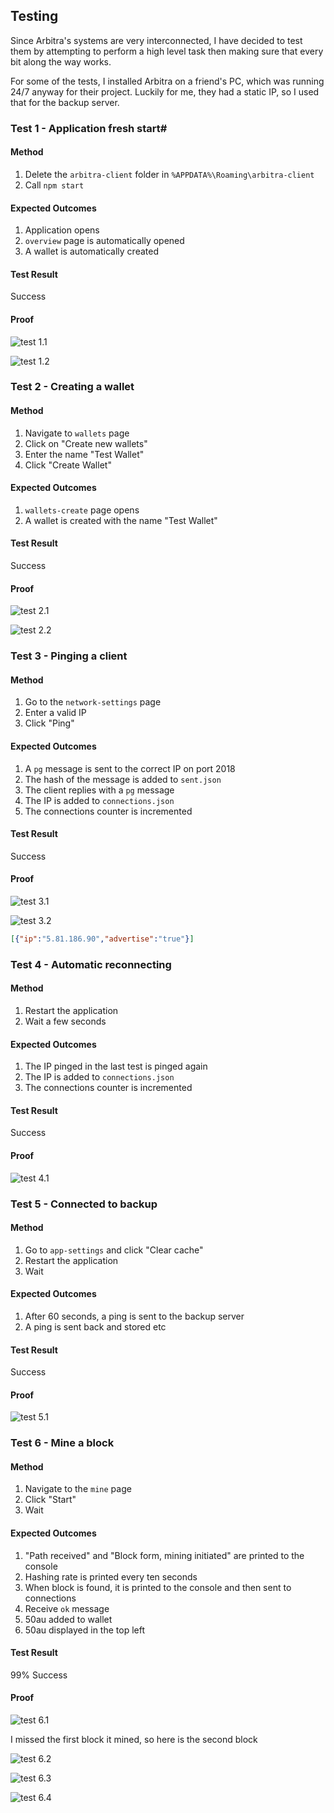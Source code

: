 ## Testing

Since Arbitra's systems are very interconnected, I have decided to test them by attempting to perform a high level task then making sure that every bit along the way works.

For some of the tests, I installed Arbitra on a friend's PC, which was running 24/7 anyway for their project. Luckily for me, they had a static IP, so I used that for the backup server.

### Test 1 - Application fresh start#

#### Method

1. Delete the `arbitra-client` folder in `%APPDATA%\Roaming\arbitra-client`
2. Call `npm start`

#### Expected Outcomes

1. Application opens
2. `overview` page is automatically opened
3. A wallet is automatically created

#### Test Result

Success

#### Proof

![test 1.1](https://i.imgur.com/pw4bFFq.png)

![test 1.2](https://i.imgur.com/aYwC2yD.png)

### Test 2 - Creating a wallet

#### Method

1. Navigate to `wallets` page
2. Click on "Create new wallets"
3. Enter the name "Test Wallet"
4. Click "Create Wallet"

#### Expected Outcomes

1. `wallets-create` page opens
2. A wallet is created with the name "Test Wallet"

#### Test Result

Success

#### Proof

![test 2.1](https://i.imgur.com/URbs00w.png)

![test 2.2](https://i.imgur.com/z3tVFT5.png)

### Test 3 - Pinging a client

#### Method

1. Go to the `network-settings` page
2. Enter a valid IP
3. Click "Ping"

#### Expected Outcomes

1. A `pg` message is sent to the correct IP on port 2018
2. The hash of the message is added to `sent.json`
3. The client replies with a `pg` message
4. The IP is added to `connections.json`
5. The connections counter is incremented

#### Test Result

Success

#### Proof

![test 3.1](https://i.imgur.com/gt0nLiI.png)

![test 3.2](https://i.imgur.com/9FiYlgW.png)

```json
[{"ip":"5.81.186.90","advertise":"true"}]
```

### Test 4 - Automatic reconnecting

#### Method

1. Restart the application
2. Wait a few seconds

#### Expected Outcomes

1. The IP pinged in the last test is pinged again
2. The IP is added to `connections.json`
3. The connections counter is incremented

#### Test Result

Success

#### Proof

![test 4.1](https://i.imgur.com/GfDEi94.png)

### Test 5 - Connected to backup

#### Method

1. Go to `app-settings` and click "Clear cache"
2. Restart the application
3. Wait

#### Expected Outcomes

1. After 60 seconds, a ping is sent to the backup server
2. A ping is sent back and stored etc

#### Test Result

Success

#### Proof

![test 5.1](https://i.imgur.com/KFezlva.png)

### Test 6 - Mine a block

#### Method

1. Navigate to the `mine` page
2. Click "Start"
3. Wait

#### Expected Outcomes

1. "Path received" and "Block form, mining initiated" are printed to the console
2. Hashing rate is printed every ten seconds
3. When block is found, it is printed to the console and then sent to connections
4. Receive `ok` message
5. 50au added to wallet
6. 50au displayed in the top left


#### Test Result

99% Success

#### Proof

![test 6.1](https://i.imgur.com/r6ILNGW.png)

I missed the first block it mined, so here is the second block

![test 6.2](https://i.imgur.com/QDKGdKP.png)

![test 6.3](https://i.imgur.com/ci1z7TI.png)

![test 6.4](https://i.imgur.com/5LIPiMR.png)